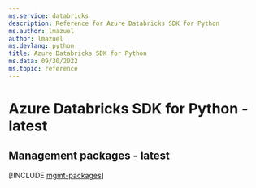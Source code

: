 ```yaml
---
ms.service: databricks
description: Reference for Azure Databricks SDK for Python
ms.author: lmazuel
author: lmazuel
ms.devlang: python
title: Azure Databricks SDK for Python
ms.data: 09/30/2022
ms.topic: reference
---
```

# Azure Databricks SDK for Python - latest

## Management packages - latest
[!INCLUDE [mgmt-packages](databricks-mgmt-index.md)]